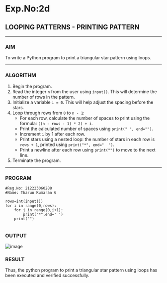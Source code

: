 # Exp.No:2d
## LOOPING PATTERNS - PRINTING PATTERN

---

### AIM  
To write a Python program to print a triangular star pattern using loops.

---

### ALGORITHM

1. Begin the program.  
2. Read the integer `n` from the user using `input()`. This will determine the number of rows in the pattern.  
3. Initialize a variable `i = 0`. This will help adjust the spacing before the stars.  
4. Loop through rows from `0` to `n - 1`:  
   - For each row, calculate the number of spaces to print using the formula: `((n - rows - 1) * 2) + i`.  
   - Print the calculated number of spaces using `print(" ", end="")`.  
   - Increment `i` by 1 after each row.  
   - Print stars using a nested loop: the number of stars in each row is `rows + 1`, printed using `print("*", end="  ")`.  
   - Print a newline after each row using `print("")` to move to the next line.  
5. Terminate the program.

---

### PROGRAM
```
#Reg.No: 212223060288
#Name: Tharun Kumaran G

rows=int(input())
for i in range(0,rows):
    for j in range(0,i+1):
        print("*",end=' ')
    print("")


```

### OUTPUT

![image](https://github.com/user-attachments/assets/f4b98f78-28d3-4603-9840-c1c5e52b8bcc)

### RESULT

Thus, the python program to print a triangular star pattern using loops has been executed and verified successfully.
